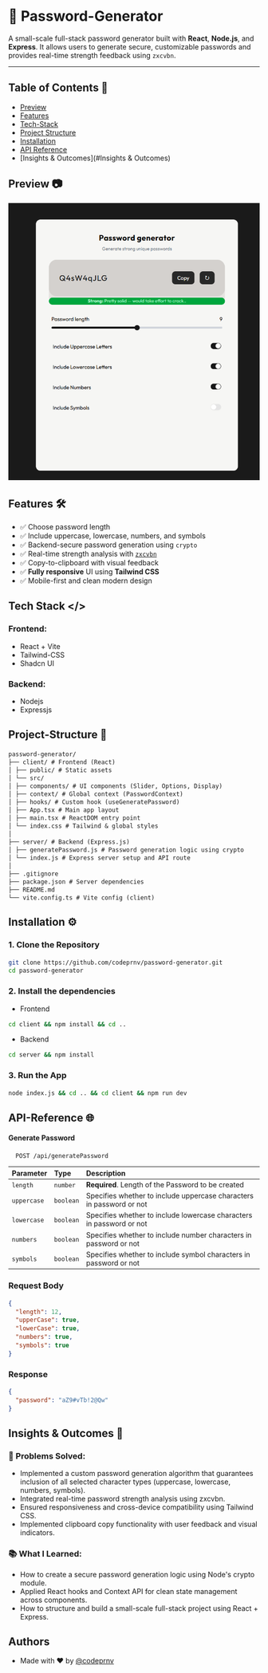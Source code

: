 
# 🔐 Password-Generator

A small-scale full-stack password generator built with **React**, **Node.js**, and **Express**. It allows users to generate secure, customizable passwords and provides real-time strength feedback using `zxcvbn`.

---

## Table of Contents 📝

- [Preview](#Preview)
- [Features](#Features)
- [Tech-Stack](#Tech-Stack)
- [Project Structure](#Project-Structure)
- [Installation](#Installation)
- [API Reference](#API-Reference)
- [Insights & Outcomes](#Insights & Outcomes)
## Preview 📷

![Password-Generator](https://raw.githubusercontent.com/codeprnv/password-generator/master/client/src/assets/screenshot.png)


## Features 🛠️

- ✅ Choose password length
- ✅ Include uppercase, lowercase, numbers, and symbols
- ✅ Backend-secure password generation using `crypto`
- ✅ Real-time strength analysis with [`zxcvbn`](https://www.npmjs.com/package/zxcvbn)
- ✅ Copy-to-clipboard with visual feedback
- ✅ **Fully responsive** UI using **Tailwind CSS**
- ✅ Mobile-first and clean modern design


## Tech Stack </>

### Frontend: 
- React + Vite
- Tailwind-CSS
- Shadcn UI

### Backend:
- Nodejs
- Expressjs


## Project-Structure 📂

```
password-generator/
├── client/ # Frontend (React)
│ ├── public/ # Static assets
│ └── src/
│ ├── components/ # UI components (Slider, Options, Display)
│ ├── context/ # Global context (PasswordContext)
│ ├── hooks/ # Custom hook (useGeneratePassword)
│ ├── App.tsx # Main app layout
│ ├── main.tsx # ReactDOM entry point
│ └── index.css # Tailwind & global styles
│
├── server/ # Backend (Express.js)
│ ├── generatePassword.js # Password generation logic using crypto
│ └── index.js # Express server setup and API route
│
├── .gitignore
├── package.json # Server dependencies
├── README.md
└── vite.config.ts # Vite config (client)
```
## Installation ⚙️

### 1. Clone the Repository

```bash
git clone https://github.com/codeprnv/password-generator.git
cd password-generator
```

### 2. Install the dependencies

- Frontend
```bash
cd client && npm install && cd ..
```

- Backend
```bash
cd server && npm install
```

### 3. Run the App

```bash
node index.js && cd .. && cd client && npm run dev
```
    
## API-Reference 🌐

#### Generate Password

```http
  POST /api/generatePassword
```

| Parameter | Type     | Description                |
| :-------- | :------- | :------------------------- |
| `length` | `number` | **Required**. Length of the Password to be created |
| `uppercase` | `boolean` | Specifies whether to include uppercase characters in password or not |
| `lowercase` | `boolean` | Specifies whether to include lowercase characters in password or not |
| `numbers` | `boolean` | Specifies whether to include number characters in password or not |
| `symbols` | `boolean` | Specifies whether to include symbol characters in password or not |

### Request Body

```json
{
  "length": 12,
  "upperCase": true,
  "lowerCase": true,
  "numbers": true,
  "symbols": true
}
```

### Response

```json
{
  "password": "aZ9#vTb!2@Qw"
}
```


## Insights & Outcomes 🧠 

### 🔧 Problems Solved:
- Implemented a custom password generation algorithm that guarantees inclusion of all selected character types (uppercase, lowercase, numbers, symbols).
- Integrated real-time password strength analysis using zxcvbn.
- Ensured responsiveness and cross-device compatibility using Tailwind CSS.
- Implemented clipboard copy functionality with user feedback and visual indicators.

### 📚 What I Learned:

- How to create a secure password generation logic using Node's crypto module.
- Applied React hooks and Context API for clean state management across components.
- How to structure and build a small-scale full-stack project using React + Express.
## Authors

- Made with ❤️ by [@codeprnv](https://www.github.com/codeprnv)
